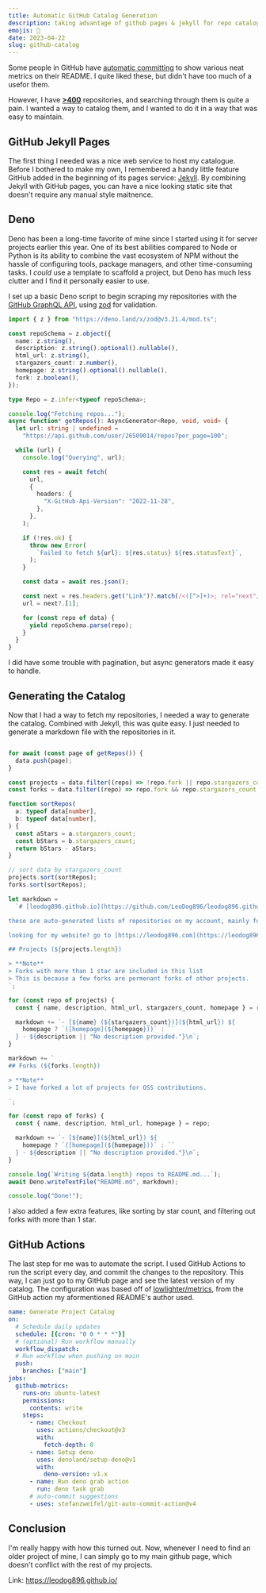 ```yaml
---
title: Automatic GitHub Catalog Generation
description: taking advantage of github pages & jekyll for repo cataloging
emojis: 📖
date: 2023-04-22
slug: github-catalog
---
```


Some people in GitHub have [automatic committing](https://github.com/iceBear67/iceBear67/commit/916970d6fa4d8d70c227b8303e5036ded150436a) to show various neat metrics on their README. I quite liked these, but didn't have too much of a usefor them.

However, I have [**>400**](https://github.com/LeoDog896?tab=repositories) repositories, and searching through them is quite a pain. I wanted a way to catalog them, and I wanted to do it in a way that was easy to maintain.

## GitHub Jekyll Pages

The first thing I needed was a nice web service to host my catalogue. Before I bothered to make my own, I remembered a handy little feature GitHub added in the beginning of its pages service: [Jekyll](https://jekyllrb.com/). By combining Jekyll with GitHub pages, you can have a nice looking static site that doesn't require any manual style maitnence.

## Deno

Deno has been a long-time favorite of mine since I started using it for server projects earlier this year. One of its best abilities compared to Node or Python is its ability to combine the vast ecosystem of NPM without the hassle of configuring tools, package managers, and other time-consuming tasks. I *could* use a template to scaffold a project, but Deno has much less clutter and I find it personally easier to use.

I set up a basic Deno script to begin scraping my repositories with the [GitHub GraphQL API](https://docs.github.com/en/graphql), using [zod](https://github.com/colinhacks/zod) for validation.

```ts
import { z } from "https://deno.land/x/zod@v3.21.4/mod.ts";

const repoSchema = z.object({
  name: z.string(),
  description: z.string().optional().nullable(),
  html_url: z.string(),
  stargazers_count: z.number(),
  homepage: z.string().optional().nullable(),
  fork: z.boolean(),
});

type Repo = z.infer<typeof repoSchema>;

console.log("Fetching repos...");
async function* getRepos(): AsyncGenerator<Repo, void, void> {
  let url: string | undefined =
    "https://api.github.com/user/26509014/repos?per_page=100";

  while (url) {
    console.log("Querying", url);

    const res = await fetch(
      url,
      {
        headers: {
          "X-GitHub-Api-Version": "2022-11-28",
        },
      },
    );

    if (!res.ok) {
      throw new Error(
        `Failed to fetch ${url}: ${res.status} ${res.statusText}`,
      );
    }

    const data = await res.json();

    const next = res.headers.get("Link")?.match(/<([^>]+)>; rel="next"/);
    url = next?.[1];

    for (const repo of data) {
      yield repoSchema.parse(repo);
    }
  }
}
```

I did have some trouble with pagination, but async generators made it easy to handle.

## Generating the Catalog

Now that I had a way to fetch my repositories, I needed a way to generate the catalog. Combined with Jekyll, this was quite easy. I just needed to generate a markdown file with the repositories in it.

```ts

for await (const page of getRepos()) {
  data.push(page);
}

const projects = data.filter((repo) => !repo.fork || repo.stargazers_count > 1);
const forks = data.filter((repo) => repo.fork && repo.stargazers_count <= 1);

function sortRepos(
  a: typeof data[number],
  b: typeof data[number],
) {
  const aStars = a.stargazers_count;
  const bStars = b.stargazers_count;
  return bStars - aStars;
}

// sort data by stargazers_count
projects.sort(sortRepos);
forks.sort(sortRepos);

let markdown =
  `# [leodog896.github.io](https://github.com/LeoDog896/leodog896.github.io)

these are auto-generated lists of repositories on my account, mainly for catalogue info.

looking for my website? go to [https://leodog896.com](https://leodog896.com) instead.

## Projects (${projects.length})

> **Note**
> Forks with more than 1 star are included in this list
> This is because a few forks are permenant forks of other projects.
`;

for (const repo of projects) {
  const { name, description, html_url, stargazers_count, homepage } = repo;

  markdown += `- [${name} (${stargazers_count})](${html_url}) ${
    homepage ? `([homepage](${homepage}))` : ``
  } - ${description || "No description provided."}\n`;
}

markdown += `
## Forks (${forks.length})

> **Note**
> I have forked a lot of projects for OSS contributions.

`;

for (const repo of forks) {
  const { name, description, html_url, homepage } = repo;

  markdown += `- [${name}](${html_url}) ${
    homepage ? `([homepage](${homepage}))` : ``
  } - ${description || "No description provided."}\n`;
}

console.log(`Writing ${data.length} repos to README.md...`);
await Deno.writeTextFile("README.md", markdown);

console.log("Done!");
```

I also added a few extra features, like sorting by star count, and filtering out forks with more than 1 star.

## GitHub Actions

The last step for me was to automate the script. I used GitHub Actions to run the script every day, and commit the changes to the repository. This way, I can just go to my GitHub page and see the latest version of my catalog. The configuration was based off of [lowlighter/metrics](https://github.com/lowlighter/metrics), from the GitHub action my aformentioned README's author used.

```yaml
name: Generate Project Catalog
on:
  # Schedule daily updates
  schedule: [{cron: "0 0 * * *"}]
  # (optional) Run workflow manually
  workflow_dispatch:
  # Run workflow when pushing on main
  push:
    branches: ["main"]
jobs:
  github-metrics:
    runs-on: ubuntu-latest
    permissions:
      contents: write
    steps:
      - name: Checkout
        uses: actions/checkout@v3
        with:
          fetch-depth: 0
      - name: Setup deno
        uses: denoland/setup-deno@v1
        with:
          deno-version: v1.x
      - name: Run deno grab action
        run: deno task grab
      # auto-commit suggestions
      - uses: stefanzweifel/git-auto-commit-action@v4
```

## Conclusion

I'm really happy with how this turned out. Now, whenever I need to find an older project of mine, I can simply go to my main github page, which doesn't conflict with the rest of my projects.

Link: https://leodog896.github.io/
